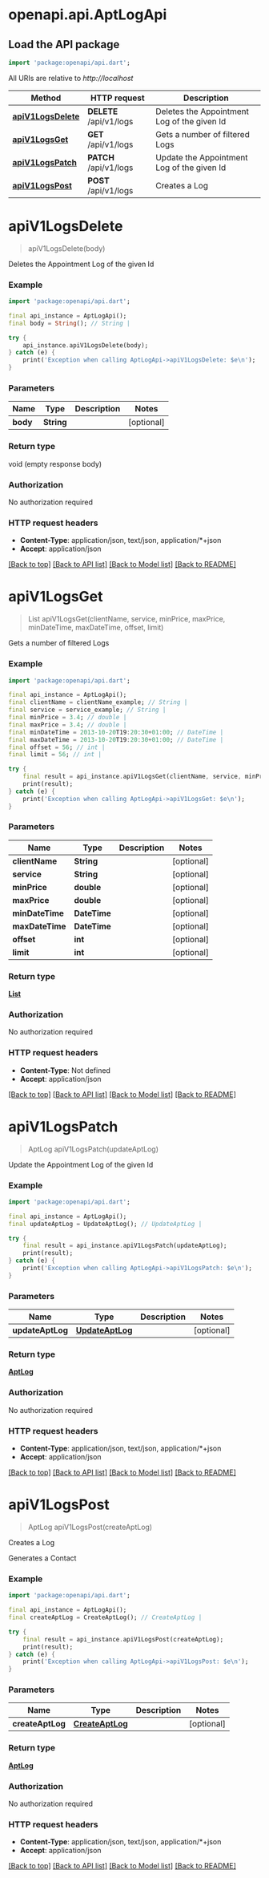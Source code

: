 # openapi.api.AptLogApi

## Load the API package
```dart
import 'package:openapi/api.dart';
```

All URIs are relative to *http://localhost*

Method | HTTP request | Description
------------- | ------------- | -------------
[**apiV1LogsDelete**](AptLogApi.md#apiv1logsdelete) | **DELETE** /api/v1/logs | Deletes the Appointment Log of the given Id
[**apiV1LogsGet**](AptLogApi.md#apiv1logsget) | **GET** /api/v1/logs | Gets a number of filtered Logs
[**apiV1LogsPatch**](AptLogApi.md#apiv1logspatch) | **PATCH** /api/v1/logs | Update the Appointment Log of the given Id
[**apiV1LogsPost**](AptLogApi.md#apiv1logspost) | **POST** /api/v1/logs | Creates a Log


# **apiV1LogsDelete**
> apiV1LogsDelete(body)

Deletes the Appointment Log of the given Id

### Example
```dart
import 'package:openapi/api.dart';

final api_instance = AptLogApi();
final body = String(); // String | 

try {
    api_instance.apiV1LogsDelete(body);
} catch (e) {
    print('Exception when calling AptLogApi->apiV1LogsDelete: $e\n');
}
```

### Parameters

Name | Type | Description  | Notes
------------- | ------------- | ------------- | -------------
 **body** | **String**|  | [optional] 

### Return type

void (empty response body)

### Authorization

No authorization required

### HTTP request headers

 - **Content-Type**: application/json, text/json, application/*+json
 - **Accept**: application/json

[[Back to top]](#) [[Back to API list]](../README.md#documentation-for-api-endpoints) [[Back to Model list]](../README.md#documentation-for-models) [[Back to README]](../README.md)

# **apiV1LogsGet**
> List<AptLog> apiV1LogsGet(clientName, service, minPrice, maxPrice, minDateTime, maxDateTime, offset, limit)

Gets a number of filtered Logs

### Example
```dart
import 'package:openapi/api.dart';

final api_instance = AptLogApi();
final clientName = clientName_example; // String | 
final service = service_example; // String | 
final minPrice = 3.4; // double | 
final maxPrice = 3.4; // double | 
final minDateTime = 2013-10-20T19:20:30+01:00; // DateTime | 
final maxDateTime = 2013-10-20T19:20:30+01:00; // DateTime | 
final offset = 56; // int | 
final limit = 56; // int | 

try {
    final result = api_instance.apiV1LogsGet(clientName, service, minPrice, maxPrice, minDateTime, maxDateTime, offset, limit);
    print(result);
} catch (e) {
    print('Exception when calling AptLogApi->apiV1LogsGet: $e\n');
}
```

### Parameters

Name | Type | Description  | Notes
------------- | ------------- | ------------- | -------------
 **clientName** | **String**|  | [optional] 
 **service** | **String**|  | [optional] 
 **minPrice** | **double**|  | [optional] 
 **maxPrice** | **double**|  | [optional] 
 **minDateTime** | **DateTime**|  | [optional] 
 **maxDateTime** | **DateTime**|  | [optional] 
 **offset** | **int**|  | [optional] 
 **limit** | **int**|  | [optional] 

### Return type

[**List<AptLog>**](AptLog.md)

### Authorization

No authorization required

### HTTP request headers

 - **Content-Type**: Not defined
 - **Accept**: application/json

[[Back to top]](#) [[Back to API list]](../README.md#documentation-for-api-endpoints) [[Back to Model list]](../README.md#documentation-for-models) [[Back to README]](../README.md)

# **apiV1LogsPatch**
> AptLog apiV1LogsPatch(updateAptLog)

Update the Appointment Log of the given Id

### Example
```dart
import 'package:openapi/api.dart';

final api_instance = AptLogApi();
final updateAptLog = UpdateAptLog(); // UpdateAptLog | 

try {
    final result = api_instance.apiV1LogsPatch(updateAptLog);
    print(result);
} catch (e) {
    print('Exception when calling AptLogApi->apiV1LogsPatch: $e\n');
}
```

### Parameters

Name | Type | Description  | Notes
------------- | ------------- | ------------- | -------------
 **updateAptLog** | [**UpdateAptLog**](UpdateAptLog.md)|  | [optional] 

### Return type

[**AptLog**](AptLog.md)

### Authorization

No authorization required

### HTTP request headers

 - **Content-Type**: application/json, text/json, application/*+json
 - **Accept**: application/json

[[Back to top]](#) [[Back to API list]](../README.md#documentation-for-api-endpoints) [[Back to Model list]](../README.md#documentation-for-models) [[Back to README]](../README.md)

# **apiV1LogsPost**
> AptLog apiV1LogsPost(createAptLog)

Creates a Log

Generates a Contact

### Example
```dart
import 'package:openapi/api.dart';

final api_instance = AptLogApi();
final createAptLog = CreateAptLog(); // CreateAptLog | 

try {
    final result = api_instance.apiV1LogsPost(createAptLog);
    print(result);
} catch (e) {
    print('Exception when calling AptLogApi->apiV1LogsPost: $e\n');
}
```

### Parameters

Name | Type | Description  | Notes
------------- | ------------- | ------------- | -------------
 **createAptLog** | [**CreateAptLog**](CreateAptLog.md)|  | [optional] 

### Return type

[**AptLog**](AptLog.md)

### Authorization

No authorization required

### HTTP request headers

 - **Content-Type**: application/json, text/json, application/*+json
 - **Accept**: application/json

[[Back to top]](#) [[Back to API list]](../README.md#documentation-for-api-endpoints) [[Back to Model list]](../README.md#documentation-for-models) [[Back to README]](../README.md)

